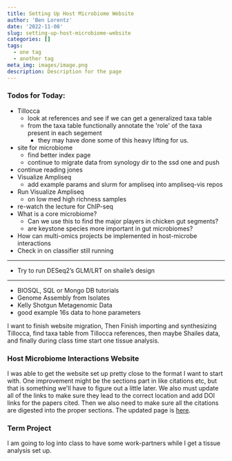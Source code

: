 ```yaml
---
title: Setting Up Host Microbiome Website
author: 'Ben Lorentz'
date: '2022-11-08'
slug: setting-up-host-microbiome-website
categories: []
tags:
  - one tag
  - another tag
meta_img: images/image.png
description: Description for the page
---
```


### Todos for Today:

- Tillocca
  - look at references and see if we can get a generalized taxa table
  - from the taxa table functionally annotate the 'role' of the taxa present in each segement
    - they may have done some of this heavy lifting for us.
- site for microbiome
  - find better index page
  - continue to migrate data from synology dir to the ssd one and push
- continue reading jones
- Visualize Ampliseq
  - add example params and slurm for ampliseq into ampliseq-vis repos
- Run Visualize Ampliseq
  - on low med high richness samples
- re-watch the lecture for ChIP-seq
- What is a core microbiome?
  - Can we use this to find the major players in chicken gut segments?
  - are keystone species more important in gut microbiomes?
- How can multi-omics projects be implemented in host-microbe interactions
- Check in on classifier still running

---

- Try to run DESeq2’s GLM/LRT on shaile’s design

---

- BIOSQL, SQL or Mongo DB tutorials
- Genome Assembly from Isolates
- Kelly Shotgun Metagenomic Data
- good example 16s data to hone parameters

I want to finish website migration, Then Finish importing and synthesizing Tillocca, find taxa table from Tillocca references, then maybe Shailes data, and finally during class time start one tissue analysis. 

### Host Microbiome Interactions Website

I was able to get the website set up pretty close to the format I want to start with. One improvement might be the sections part in like citations etc, but that is something we'll have to figure out a little later. We also must update all of the links to make sure they lead to the correct location and add DOI links for the papers cited. Then we also need to make sure all the citations are digested into the proper sections. The updated page is [here](https://lorentz-host-microbe-interaction.netlify.app/).

### Term Project

I am going to log into class to have some work-partners while I get a tissue analysis set up. 

